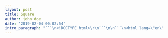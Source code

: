 ```yaml
---
layout: post
title: Square
author: john_doe
date: '2019-02-04 00:02:54'
intro_paragraph: "```\n<!DOCTYPE html>\r\n```\n\n```\n<html lang=\"en\">\r\n```\n\n```\n<head>\r\n```\n\n```\n    <style type=\"text/css\">\r\n```\n\n```\n        body {\r\n```\n\n```\n            margin: 0;\r\n```\n\n```\n            overflow: hidden;\r\n```\n\n```\n        }\r\n```\n\n```\n    </style>\r\n```\n\n```\n    <link rel=\"shortcut icon\" href=\"#\" />\r\n```\n\n```\n    <!--<link rel=\"shortcut icon\" href=\"favicon.ico\" /> -->\r\n```\n\n```\n    <script src=\"lib/three.min.js\"></script>\r\n```\n\n```\n    <script src=\"lib/Detector.js\"></script>\r\n```\n\n```\n    <script src=\"lib/Coordinates.js\"></script>\r\n```\n\n```\n    <script src=\"lib/OrbitControls.js\"></script>\r\n```\n\n```\n    <script src=\"lib/stats.min.js\"></script>\r\n```\n\n```\n    <script src=\"lib/dat.gui.min.js\"></script>\r\n```\n\n```\n    <script src=\"lib/tween.min.js\"></script>\r\n```\n\n```\n    <script src=\"lib/utilities.js\"></script>\r\n```\n\n```\n    <!--<script src=\"fonts/helvetiker_regular.typeface.js\"></script>-->\r\n```\n\n```\n    <script type=\"text/javascript\">\r\n```\n\n```\n        function getParameterByName(name) {\r\n```\n\n```\n            var match = RegExp('[?&]' + name + '=([^&]*)')\r\n```\n\n```\n                .exec(window.location.search);\r\n```\n\n```\n            return match && decodeURIComponent(match[1].replace(/\\+/g, ' '));\r\n```\n\n```\n        }\r\n```\n\n```\n        function init() {\r\n```\n\n```\n            var loadScript = getParameterByName('load');\r\n```\n\n```\n            if (typeof loadScript !== 'undefined') {\r\n```\n\n```\n                var thescript = document.createElement('script');\r\n```\n\n```\n                thescript.setAttribute('type', 'text/javascript');\r\n```\n\n```\n                thescript.setAttribute('src', loadScript);\r\n```\n\n```\n                thescript.setAttribute('onerror', \"alert('script not found')\");\r\n```\n\n```\n                document.getElementsByTagName('head')[0].appendChild(thescript);\r\n```\n\n```\n            }\r\n```\n\n```\n        }\r\n```\n\n```\n    </script>\r\n```\n\n```\n    <script type=\"text/javascript\">\r\n```\n\n```\n        /***********\r\n```\n\n```\n        * cubeOpenFace.js\r\n```\n\n```\n        * A cube with one open face, orbit control, and light\r\n```\n\n```\n        * Raynell Hagberg\r\n```\n\n```\n        * January 2019\r\n```\n\n```\n        * ***********/\r\n```\n\n```\n\r\n```\n\n```\n        var camera, scene, renderer;\r\n```\n\n```\n        var cameraControls;\r\n```\n\n```\n        var clock = new THREE.Clock();\r\n```\n\n```\n\r\n```\n\n```\n\r\n```\n\n```\n        function createScene() {\r\n```\n\n```\n            // box geometry\r\n```\n\n```\n            var geom = new THREE.Geometry();\r\n```\n\n```\n            geom.vertices.push(new THREE.Vector3(0, 0, 0.1)); //0\r\n```\n\n```\n            geom.vertices.push(new THREE.Vector3(5, 0, 0.1)); //1\r\n```\n\n```\n            geom.vertices.push(new THREE.Vector3(0, 5, 0.1)); //2\r\n```\n\n```\n            geom.vertices.push(new THREE.Vector3(5, 5, 0.1)); //3\r\n```\n\n```\n            geom.vertices.push(new THREE.Vector3(0.1, 5, 5)); //4\r\n```\n\n```\n            geom.vertices.push(new THREE.Vector3(5, 5, 5));   //5\r\n```\n\n```\n            geom.vertices.push(new THREE.Vector3(0.1, 0, 5)); //6\r\n```\n\n```\n            geom.vertices.push(new THREE.Vector3(5, 0.1, 5)); //7\r\n```\n\n```\n\r\n```\n\n```\n            var face1 = new THREE.Face3(0, 1, 2);\r\n```\n\n```\n            geom.faces.push(face1);\r\n```\n\n```\n            var face2 = new THREE.Face3(1, 2, 3);\r\n```\n\n```\n            geom.faces.push(face2);\r\n```\n\n```\n            var face3 = new THREE.Face3(2, 3, 4);\r\n```\n\n```\n            geom.faces.push(face3);\r\n```\n\n```\n            var face4 = new THREE.Face3(3, 4, 5);\r\n```\n\n```\n            geom.faces.push(face4);\r\n```\n\n```\n            var face5 = new THREE.Face3(0, 1, 7);\r\n```\n\n```\n            geom.faces.push(face5);\r\n```\n\n```\n            var face6 = new THREE.Face3(0, 6, 7);\r\n```\n\n```\n            geom.faces.push(face6);\r\n```\n\n```\n            var face7 = new THREE.Face3(1, 3, 7);\r\n```\n\n```\n            geom.faces.push(face7);\r\n```\n\n```\n            var face8 = new THREE.Face3(3, 5, 7);\r\n```\n\n```\n            geom.faces.push(face8);\r\n```\n\n```\n            var face9 = new THREE.Face3(0, 2, 4);\r\n```\n\n```\n            geom.faces.push(face9);\r\n```\n\n```\n            var face10 = new THREE.Face3(0, 6, 4);\r\n```\n\n```\n            geom.faces.push(face10);\r\n```\n\n```\n\r\n```\n\n```\n\r\n```\n\n```\n            //face normals and vertex normals\r\n```\n\n```\n            geom.computeFaceNormals();\r\n```\n\n```\n            //geom.computeVertexNormals();\r\n```\n\n```\n\r\n```\n\n```\n            // material\r\n```\n\n```\n            var material = new THREE.MeshLambertMaterial({ color: 0xFF0000, side: THREE.DoubleSide });\r\n```\n\n```\n\r\n```\n\n```\n            //  mesh\r\n```\n\n```\n            var mesh = new THREE.Mesh(geom, material);\r\n```\n\n```\n\r\n```\n\n```\n            // light\r\n```\n\n```\n            //   args: color, intensity, range (0 if limitless)\r\n```\n\n```\n            var light = new THREE.PointLight(0xFFFFFF, 1, 1000);\r\n```\n\n```\n            // var light = new THREE.DirectionalLight(0xFFFFFF, 1.0);\r\n```\n\n```\n            light.position.set(-10, 0, 20);\r\n```\n\n```\n            var ambientLight = new THREE.AmbientLight(0x222222);\r\n```\n\n```\n\r\n```\n\n```\n            scene.add(light);\r\n```\n\n```\n            scene.add(ambientLight);\r\n```\n\n```\n            scene.add(mesh);\r\n```\n\n```\n        }\r\n```\n\n```\n\r\n```\n\n```\n        function animate() {\r\n```\n\n```\n            window.requestAnimationFrame(animate);\r\n```\n\n```\n            render();\r\n```\n\n```\n        }\r\n```\n\n```\n\r\n```\n\n```\n\r\n```\n\n```\n        function render() {\r\n```\n\n```\n            var delta = clock.getDelta();\r\n```\n\n```\n            cameraControls.update(delta);\r\n```\n\n```\n            renderer.render(scene, camera);\r\n```\n\n```\n        }\r\n```\n\n```\n\r\n```\n\n```\n\r\n```\n\n```\n        function init() {\r\n```\n\n```\n            var canvasWidth = window.innerWidth;\r\n```\n\n```\n            var canvasHeight = window.innerHeight;\r\n```\n\n```\n            var canvasRatio = canvasWidth / canvasHeight;\r\n```\n\n```\n\r\n```\n\n```\n            scene = new THREE.Scene();\r\n```\n\n```\n\r\n```\n\n```\n            renderer = new THREE.WebGLRenderer({ antialias: true });\r\n```\n\n```\n            renderer.gammaInput = true;\r\n```\n\n```\n            renderer.gammaOutput = true;\r\n```\n\n```\n            renderer.setSize(canvasWidth, canvasHeight);\r\n```\n\n```\n            renderer.setClearColor(0x000000, 1.0);\r\n```\n\n```\n\r\n```\n\n```\n            camera = new THREE.PerspectiveCamera(40, canvasRatio, 1, 1000);\r\n```\n\n```\n            camera.position.set(0, 0, 40);\r\n```\n\n```\n            camera.lookAt(new THREE.Vector3(0, 0, 0));\r\n```\n\n```\n\r\n```\n\n```\n            cameraControls = new THREE.OrbitControls(camera, renderer.domElement);\r\n```\n\n```\n        }\r\n```\n\n```\n\r\n```\n\n```\n\r\n```\n\n```\n        function showGrids() {\r\n```\n\n```\n            //Coordinates.drawAllAxes({axisLength:11, axisRadius:0.05});\r\n```\n\n```\n        }\r\n```\n\n```\n\r\n```\n\n```\n\r\n```\n\n```\n        function addToDOM() {\r\n```\n\n```\n            var container = document.getElementById('container');\r\n```\n\n```\n            var canvas = container.getElementsByTagName('canvas');\r\n```\n\n```\n            if (canvas.length > 0) {\r\n```\n\n```\n                container.removeChild(canvas[0]);\r\n```\n\n```\n            }\r\n```\n\n```\n            container.appendChild(renderer.domElement);\r\n```\n\n```\n        }\r\n```\n\n```\n\r\n```\n\n```\n\r\n```\n\n```\n\r\n```\n\n```\n        init();\r\n```\n\n```\n        showGrids();\r\n```\n\n```\n        createScene();\r\n```\n\n```\n        addToDOM();\r\n```\n\n```\n        render();\r\n```\n\n```\n        animate();\r\n```\n\n```\n\r\n```\n\n```\n    </script>\r\n```\n\n```\n\r\n```\n\n```\n</head>\r\n```\n\n```\n\t<body onload=\"init()\">\r\n```\n\n```\n        <div id=\"container\">\r\n```\n\n```\n        </div>\r\n```\n\n```\n\t</body>\r\n```\n\n```\n</html>\n```"
---
```


